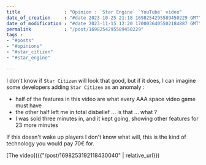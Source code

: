 ```yaml
---
title                : "Opinion : `Star Engine` `YouTube` video"
date_of_creation     : "#date 2023-10-25 21:18 1698254295589450229 GMT"
date_of_modification : "#date 2023-11-15 12:20 1700036405502184887 GMT"
permalink            : "/post/1698254295589450229"
tags :
- "#posts"
- "#opinions"
- "#star_citizen"
- "#star_engine"

---
```


I don't know if `Star Citizen` will look that good, but if it does, I can imagine some developers adding `Star Citizen` as an anomaly :
- half of the features in this video are what every AAA space video game must have
- the other half left me in total disbelief ... is that ... what ?
- I was sold three minutes in, and it kept going, showing other features for 23 more minutes

If this doesn't wake up players I don't know what will, this is the kind of technology you would pay 70€ for.

[The video]({{"/post/1698253192118430040" | relative_url}})

